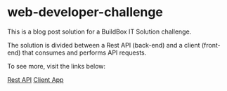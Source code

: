 # web-developer-challenge

This is a blog post solution for a BuildBox IT Solution challenge.

The solution is divided between a Rest API (back-end) and a client (front-end) that consumes and performs API requests.

To see more, visit the links below:

<a href="https://github.com/jhollyferr/buildbox-blog-api">Rest API</a> 
<a href="https://github.com/jhollyferr/buildbox-blog-client">Client App</a> 
 